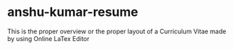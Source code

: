 # anshu-kumar-resume

This is the proper overview or the proper layout of a Curriculum Vitae made by using Online LaTex Editor
